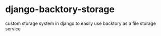 # django-backtory-storage
custom storage system in django to easily use backtory as a file storage service
